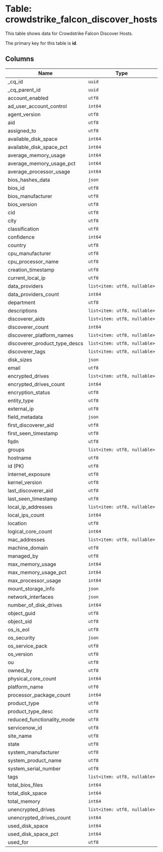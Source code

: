 # Table: crowdstrike_falcon_discover_hosts

This table shows data for Crowdstrike Falcon Discover Hosts.

The primary key for this table is **id**.

## Columns

| Name          | Type          |
| ------------- | ------------- |
|_cq_id|`uuid`|
|_cq_parent_id|`uuid`|
|account_enabled|`utf8`|
|ad_user_account_control|`int64`|
|agent_version|`utf8`|
|aid|`utf8`|
|assigned_to|`utf8`|
|available_disk_space|`int64`|
|available_disk_space_pct|`int64`|
|average_memory_usage|`int64`|
|average_memory_usage_pct|`int64`|
|average_processor_usage|`int64`|
|bios_hashes_data|`json`|
|bios_id|`utf8`|
|bios_manufacturer|`utf8`|
|bios_version|`utf8`|
|cid|`utf8`|
|city|`utf8`|
|classification|`utf8`|
|confidence|`int64`|
|country|`utf8`|
|cpu_manufacturer|`utf8`|
|cpu_processor_name|`utf8`|
|creation_timestamp|`utf8`|
|current_local_ip|`utf8`|
|data_providers|`list<item: utf8, nullable>`|
|data_providers_count|`int64`|
|department|`utf8`|
|descriptions|`list<item: utf8, nullable>`|
|discoverer_aids|`list<item: utf8, nullable>`|
|discoverer_count|`int64`|
|discoverer_platform_names|`list<item: utf8, nullable>`|
|discoverer_product_type_descs|`list<item: utf8, nullable>`|
|discoverer_tags|`list<item: utf8, nullable>`|
|disk_sizes|`json`|
|email|`utf8`|
|encrypted_drives|`list<item: utf8, nullable>`|
|encrypted_drives_count|`int64`|
|encryption_status|`utf8`|
|entity_type|`utf8`|
|external_ip|`utf8`|
|field_metadata|`json`|
|first_discoverer_aid|`utf8`|
|first_seen_timestamp|`utf8`|
|fqdn|`utf8`|
|groups|`list<item: utf8, nullable>`|
|hostname|`utf8`|
|id (PK)|`utf8`|
|internet_exposure|`utf8`|
|kernel_version|`utf8`|
|last_discoverer_aid|`utf8`|
|last_seen_timestamp|`utf8`|
|local_ip_addresses|`list<item: utf8, nullable>`|
|local_ips_count|`int64`|
|location|`utf8`|
|logical_core_count|`int64`|
|mac_addresses|`list<item: utf8, nullable>`|
|machine_domain|`utf8`|
|managed_by|`utf8`|
|max_memory_usage|`int64`|
|max_memory_usage_pct|`int64`|
|max_processor_usage|`int64`|
|mount_storage_info|`json`|
|network_interfaces|`json`|
|number_of_disk_drives|`int64`|
|object_guid|`utf8`|
|object_sid|`utf8`|
|os_is_eol|`utf8`|
|os_security|`json`|
|os_service_pack|`utf8`|
|os_version|`utf8`|
|ou|`utf8`|
|owned_by|`utf8`|
|physical_core_count|`int64`|
|platform_name|`utf8`|
|processor_package_count|`int64`|
|product_type|`utf8`|
|product_type_desc|`utf8`|
|reduced_functionality_mode|`utf8`|
|servicenow_id|`utf8`|
|site_name|`utf8`|
|state|`utf8`|
|system_manufacturer|`utf8`|
|system_product_name|`utf8`|
|system_serial_number|`utf8`|
|tags|`list<item: utf8, nullable>`|
|total_bios_files|`int64`|
|total_disk_space|`int64`|
|total_memory|`int64`|
|unencrypted_drives|`list<item: utf8, nullable>`|
|unencrypted_drives_count|`int64`|
|used_disk_space|`int64`|
|used_disk_space_pct|`int64`|
|used_for|`utf8`|